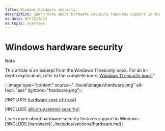 ```yaml
---
title: Windows hardware security
description: Learn more about hardware security features support in Windows.
ms.date: 07/28/2023
ms.topic: overview
---
```


# Windows hardware security

>[!NOTE]
> This article is an excerpt from the Windows 11 security book. For an in-depth exploration, refer to the complete book: [Windows 11 security book](..\book\index.md)."

:::image type="content" source="..\book\images\hardware.png" alt-text="aas" lightbox="hardware.png":::

[!INCLUDE [hardware-root-of-trust](..\book\includes\hardware-root-of-trust.md)]

[!INCLUDE [silicon-assisted-security](..\book\includes\silicon-assisted-security.md)]

<!-->
Learn more about hardware security features support in Windows.

[!INCLUDE [hardware](../includes/sections/hardware.md)]
